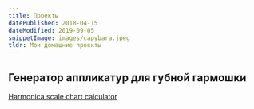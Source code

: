 ```yaml
---
title: Проекты
datePublished: 2018-04-15
dateModified: 2019-09-05
snippetImage: images/capybara.jpeg
tldr: Мои домашние проекты
---
```


## Генератор аппликатур для губной гармошки

[Harmonica scale chart calculator](harmonica-scales.html)
